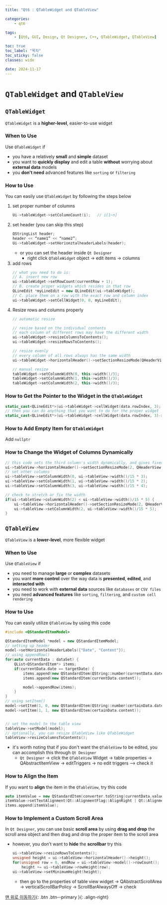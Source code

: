 ```yaml
---
title: "Qt6 : QTableWidget and QTableView"

categories:
    - qt6

tags:
    - [Qt6, GUI, Design, Qt Designer, C++, QTableWidget, QTableView]

toc: true
toc_label: "목차"
toc_sticky: false
classes: wide

date: 2024-11-17
---
```


# `QTableWidget` and `QTableView`


## `QTableWidget`
`QTableWidget` is a **higher-level**, easier-to-use widget

### When to Use
Use `QTableWidget` if
- you have a relatively **small** and **simple** dataset
- you want to **quickly display** and edit a table **without** worrying about **external data** models
- you **don't need** advanced features like `sorting` or `filtering`

### How to Use
You can easily use `QTableWidget` by following the steps below
1. set proper number of columns
    ```c++
    Ui->tableWidget->setColumnCount(i);   // i[1~n]
    ```
2. set header (you can skip this step)
    ```c++
    QStringList header;
    header << “name1” << “name2”;
    Ui->tableWidget->setHorionztalheaderLabels(header);
    ```
    * or you can set the header inside `Qt Designer`
        + right click `QTableWidget` object -> edit items -> columns
3. add rows
    ```c++
    // what you need to do is:
    // A. insert new row
    ui->tableWidget->setRowCount(currentRow + 1);
    // B. create proper widgets which resides in that row
    QLineEdit *myLineEdit = new QLineEdit(ui->tableWidget);
    // C. place them on a row with the exact row and column index
    ui->tableWidget->setCellWidget(0, 0, myLineEdit);
    ```
4. Resize rows and columns properly
    ```c++
    // automatic resize

    // resize based on the individual contents
    // each column of different rows may have the different width
    ui->tableWidget->resizeColumnsToContents();
    ui->tableWidget->resizeRowsToContents();

    // resize evenly
    // every column of all rows always has the same width
    ui->tableWidget->horizontalHeader()->setSectionResizeMode(QHeaderView::Stretch);
    ```
    ```c++
    // manual resize
    tableWidget->setColumnWidth(0, this->width()/3);
    tableWidget->setColumnWidth(1, this->width()/3);
    tableWidget->setColumnWidth(2, this->width()/3);
    ```

### How to Get the Pointer to the Widget in the `QTableWidget`
```c++
static_cast<QLineEdit*>(ui->tableWidget->cellWidget(data.rowIndex, 3);
// then you can do anything that you want to do for the proper widget
static_cast<QLineEdit*>(ui->tableWidget->cellWidget(data.rowIndex, 3)->setText(converter.toString(tempString.toULong()));
```

### How to Add Empty Item for `QTableWidget`
Add `nullptr`

### How to Change the Widget of Columns Dynamically
```c++
// this code sets the third column's width dynamically, and gives fixed width to other columns
ui->tableView->horizontalHeader()->setSectionResizeMode(2, QHeaderView::ResizeToContents);
// set other columns
ui->tableView->setColumnWidth(0, ui->tableView->width()/15 * 3);
ui->tableView->setColumnWidth(1, ui->tableView->width()/15 * 2);
ui->tableView->setColumnWidth(3, ui->tableView->width()/15 * 4);

// check to stretch or fix the width
if(ui->tableView->columnWidth(2) < ui->tableView->width()/15 * 5) {
    ui->tableView->horizontalHeader()->setSectionResizeMode(2, QHeaderView::Fixed);
    ui->tableView->setColumnWidth(2, ui->tableView->width()/15 * 5);
}
```


## `QTableView`
`QTableView` is a **lower-level**, more flexible widget

### When to Use
Use `QTableView` if
- you need to manage **large** or **complex** datasets
- you want **more control** over the way data is **presented**, **edited**, and **interacted with**
- you need to work with **external data** sources like `databases` or `CSV files`
- you need **advanced features** like `sorting`, `filtering`, and `custom cell rendering`

### How to Use
You can easily utilize `QTableView` by using this code
```c++
#include <QStandardItemModel>

QStandardItemModel *model = new QStandardItemModel;
// setting up header
model->setHorizontalHeaderLabels({"Date", "Content"});
// using appendRow()
for(auto currentData : dataSet) {
    QList<QStandardItem*> items;
    if(currentData.date == targetDate) {
        items.append(new QStandardItem(QString::number(currentData.date.year()) + "년" + QString::number(currentData.date.month()) + "월" + QString::number(currentData.date.day()) + "일"));
        items.append(new QStandardItem(currentData.content));

        model->appendRow(items);
    }
}
// using setItem()
model->setItem(1, 0, new QStandardItem(QString::number(certainData.date.year()) + "년" + QString::number(certainData.date.month()) + "월" + QString::number(certainData.date.day()) + "일")));
model->setItem(1, 1, new QStandardItem(certainData.content));


// set the model to the table view
tableView->setModel(model);
// optionally, you can resize QTableView like QTableWidget
tableView->resizeColumnsToContents();
```
- it's worth noting that if you don't want the `QTableView` to be edited, you can accomplish this through `Qt Designer`
    * `Qt Designer` -> click the `QTableView` Widget -> table properties -> QAbstractItemView -> editTriggers -> no edit triggers –> check it

### How to Align the Item
If you want to **align** the item in the `QTableView`, try this code
```c++
auto itemValue = new QStandardItem(converter.toString(currentData.value) + "원");
itemValue->setTextAlignment(Qt::AlignmentFlag::AlignRight | Qt::AlignmentFlag::AlignVCenter);
items.append(itemValue);
```

### How to Implement a Custom Scroll Area
In `Qt Designer`, you can use basic **scroll area** by using **drag and drop** the scroll area object and then drag and drop the proper item to the scroll area
- however, you don’t want to **hide** the **scrollbar** try this 
    ```c++
    ui->tableView->resizeRowsToContents();
    unsigned height = ui->tableView->horizontalHeader()->height();
    for(unsigned row = 0, endRow = ui->tableView->model()->rowCount(); row < endRow; row++)
        height += ui->tableView->rowHeight(row);
    ui->tableView->setMinimumHeight(height);
    ```
    * then go to the properties of table view widget -> QAbstractScrollArea -> verticalScrollBarPolicy -> ScrollBarAlwaysOff -> check



[맨 위로 이동하기](#){: .btn .btn--primary }{: .align-right}